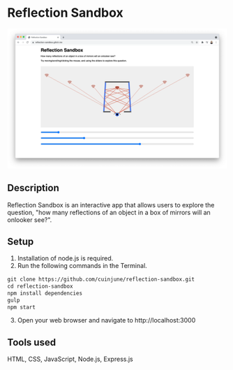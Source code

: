# Reflection Sandbox
<img src="screenshot.png" alt="screenshot" width="1000"/>

## Description
Reflection Sandbox is an interactive app that allows users to explore the question, "how many reflections of an object in a box of mirrors will an onlooker see?".

## Setup
1. Installation of node.js is required.
2. Run the following commands in the Terminal.
```
git clone https://github.com/cuinjune/reflection-sandbox.git
cd reflection-sandbox
npm install dependencies
gulp
npm start
```
3. Open your web browser and navigate to http://localhost:3000

## Tools used
HTML, CSS, JavaScript, Node.js, Express.js

